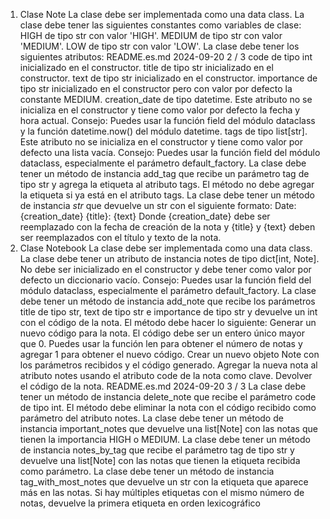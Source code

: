1. Clase Note
La clase debe ser implementada como una data class.
La clase debe tener las siguientes constantes como variables de clase:
HIGH de tipo str con valor 'HIGH'.
MEDIUM de tipo str con valor 'MEDIUM'.
LOW de tipo str con valor 'LOW'.
La clase debe tener los siguientes atributos:
README.es.md 2024-09-20
2 / 3
code de tipo int inicializado en el constructor.
title de tipo str inicializado en el constructor.
text de tipo str inicializado en el constructor.
importance de tipo str inicializado en el constructor pero con valor por defecto la constante
MEDIUM.
creation_date de tipo datetime. Este atributo no se inicializa en el constructor y tiene como
valor por defecto la fecha y hora actual.
Consejo: Puedes usar la función field del módulo dataclass y la función
datetime.now() del módulo datetime.
tags de tipo list[str]. Este atributo no se inicializa en el constructor y tiene como valor por
defecto una lista vacía.
Consejo: Puedes usar la función field del módulo dataclass, especialmente el
parámetro default_factory.
La clase debe tener un método de instancia add_tag que recibe un parámetro tag de tipo str y
agrega la etiqueta al atributo tags. El método no debe agregar la etiqueta si ya está en el atributo
tags.
La clase debe tener un método de instancia _str_ que devuelve un str con el siguiente formato:
Date: {creation_date}
{title}: {text}
Donde {creation_date} debe ser reemplazado con la fecha de creación de la nota y {title} y
{text} deben ser reemplazados con el título y texto de la nota.
2. Clase Notebook
La clase debe ser implementada como una data class.
La clase debe tener un atributo de instancia notes de tipo dict[int, Note]. No debe ser inicializado
en el constructor y debe tener como valor por defecto un diccionario vacío.
Consejo: Puedes usar la función field del módulo dataclass, especialmente el parámetro
default_factory.
La clase debe tener un método de instancia add_note que recibe los parámetros title de tipo str,
text de tipo str e importance de tipo str y devuelve un int con el código de la nota. El método
debe hacer lo siguiente:
Generar un nuevo código para la nota. El código debe ser un entero único mayor que 0. Puedes
usar la función len para obtener el número de notas y agregar 1 para obtener el nuevo código.
Crear un nuevo objeto Note con los parámetros recibidos y el código generado.
Agregar la nueva nota al atributo notes usando el atributo code de la nota como clave.
Devolver el código de la nota.
README.es.md 2024-09-20
3 / 3
La clase debe tener un método de instancia delete_note que recibe el parámetro code de tipo int. El
método debe eliminar la nota con el código recibido como parámetro del atributo notes.
La clase debe tener un método de instancia important_notes que devuelve una list[Note] con las
notas que tienen la importancia HIGH o MEDIUM.
La clase debe tener un método de instancia notes_by_tag que recibe el parámetro tag de tipo str y
devuelve una list[Note] con las notas que tienen la etiqueta recibida como parámetro.
La clase debe tener un método de instancia tag_with_most_notes que devuelve un str con la
etiqueta que aparece más en las notas. Si hay múltiples etiquetas con el mismo número de notas,
devuelve la primera etiqueta en orden lexicográfico
